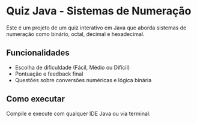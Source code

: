 # Quiz Java - Sistemas de Numeração

Este é um projeto de um quiz interativo em Java que aborda sistemas de numeração como binário, octal, decimal e hexadecimal. 

## Funcionalidades
- Escolha de dificuldade (Fácil, Médio ou Difícil)
- Pontuação e feedback final
- Questões sobre conversões numéricas e lógica binária

## Como executar
Compile e execute com qualquer IDE Java ou via terminal:
